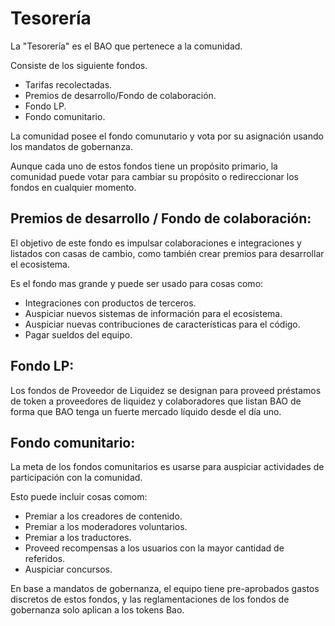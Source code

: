 # Tesorería

La "Tesorería" es el BAO que pertenece a la comunidad.

Consiste de los siguiente fondos. 

* Tarifas recolectadas.
* Premios de desarrollo/Fondo de colaboración.
* Fondo LP.
* Fondo comunitario.

La comunidad posee el fondo comunutario y vota por su asignación usando los mandatos de gobernanza.

Aunque cada uno de estos fondos tiene un propósito primario, la comunidad puede votar para cambiar su propósito o redireccionar los fondos en cualquier momento.

## Premios de desarrollo / Fondo de colaboración:

El objetivo de este fondo es impulsar colaboraciones e integraciones y listados con casas de cambio, como también crear premios para desarrollar el ecosistema.

Es el fondo mas grande y puede ser usado para cosas como:

* Integraciones con productos de terceros.
* Auspiciar nuevos sistemas de información para el ecosistema.
* Auspiciar nuevas contribuciones de características para el código.
* Pagar sueldos del equipo.

## Fondo LP:

Los fondos de Proveedor de Liquidez se designan para proveed préstamos de token a proveedores de liquidez y colaboradores que listan BAO de forma que BAO tenga un fuerte mercado líquido desde el día uno.

## Fondo comunitario:

La meta de los fondos comunitarios es usarse para auspiciar actividades de participación con la comunidad.

Esto puede incluir cosas comom:

* Premiar a los creadores de contenido.
* Premiar a los moderadores voluntarios.
* Premiar a los traductores.
* Proveed recompensas a los usuarios con la mayor cantidad de referidos.
* Auspiciar concursos.

En base a mandatos de gobernanza, el equipo tiene pre-aprobados gastos discretos de estos fondos, y las reglamentaciones de los fondos de gobernanza solo aplican a los tokens Bao.
